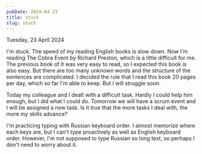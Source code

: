 ```yaml
---
pubDate: 2024-04-23
title: stuck
slug: stuck
---
```


Tuesday, 23 April 2024

I'm stuck. The speed of my reading English books is slow down. Now I'm reading The Cobra Event by Richard Preston, which is a little difficult for me. The previous book of it was very easy to read, so I expected this book is also easy. But there are too many unknown words and the structure of the sentences are complicated. I decided the rule that I read this book 20 pages per day, which so far I'm able to keep. But I will struggle soon.

Today my colleague and I dealt with a difficult task. Hardly I could help him enough, but I did what I could do. Tomorrow we will have a scrum event and I will be assigned a new task. Is it true that the more tasks I deal with, the more my skills advance?

I'm practicing typing with Russian keyboard order. I almost memorize where each keys are, but I can't type proactively as well as English keyboard order. However, I'm not supposed to type Russian so long text, so perhaps I don't need to worry about it.